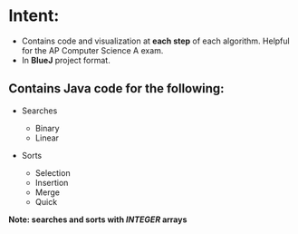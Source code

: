 
# Intent: 
* Contains code and visualization at **each step** of each algorithm. Helpful for the AP Computer Science A exam.
* In **BlueJ** project format. 

## Contains Java code for the following: 

* Searches
  * Binary
  * Linear

* Sorts
  * Selection
  * Insertion
  * Merge
  * Quick

**Note: searches and sorts with *INTEGER* arrays**
